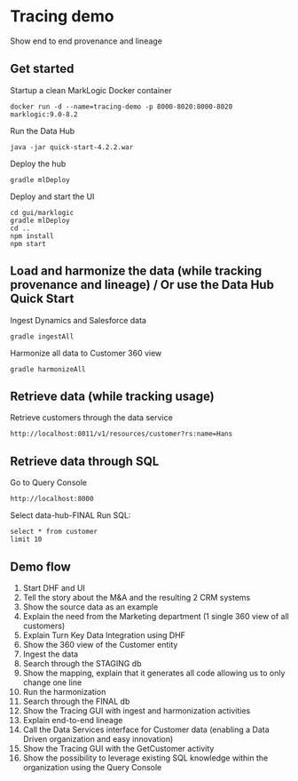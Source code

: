 # Tracing demo
Show end to end provenance and lineage

## Get started
Startup a clean MarkLogic Docker container
```
docker run -d --name=tracing-demo -p 8000-8020:8000-8020 marklogic:9.0-8.2
```
Run the Data Hub
```
java -jar quick-start-4.2.2.war
```
Deploy the hub
```
gradle mlDeploy
```
Deploy and start the UI
```
cd gui/marklogic
gradle mlDeploy
cd ..
npm install
npm start
```

## Load and harmonize the data (while tracking provenance and lineage) / Or use the Data Hub Quick Start
Ingest Dynamics and Salesforce data

`gradle ingestAll`

Harmonize all data to Customer 360 view

`gradle harmonizeAll`


## Retrieve data (while tracking usage)
Retrieve customers through the data service

`http://localhost:8011/v1/resources/customer?rs:name=Hans`


## Retrieve data through SQL
Go to Query Console

`http://localhost:8000`

Select data-hub-FINAL
Run SQL:
```
select * from customer
limit 10
```

## Demo flow
1. Start DHF and UI
2. Tell the story about the M&A and the resulting 2 CRM systems
3. Show the source data as an example
3. Explain the need from the Marketing department (1 single 360 view of all customers)
4. Explain Turn Key Data Integration using DHF
5. Show the 360 view of the Customer entity
6. Ingest the data
7. Search through the STAGING db
8. Show the mapping, explain that it generates all code allowing us to only change one line
9. Run the harmonization
10. Search through the FINAL db
11. Show the Tracing GUI with ingest and harmonization activities
12. Explain end-to-end lineage
13. Call the Data Services interface for Customer data (enabling a Data Driven organization and easy innovation)
14. Show the Tracing GUI with the GetCustomer activity
15. Show the possibility to leverage existing SQL knowledge within the organization using the Query Console

